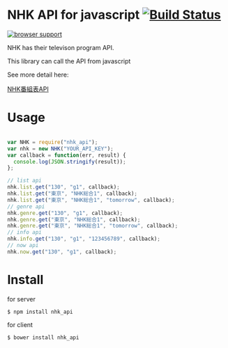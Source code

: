 NHK API for javascript [![Build Status](https://travis-ci.org/yosuke-furukawa/nhk_api.js.png?branch=master)](https://travis-ci.org/yosuke-furukawa/nhk_api.js)
=====================


[![browser support](https://ci.testling.com/yosuke-furukawa/nhk_api.js.png)
](https://ci.testling.com/yosuke-furukawa/nhk_api)

NHK has their televison program API.

This library can call the API from javascript

See more detail here:

[NHK番組表API](http://api-portal.nhk.or.jp/ja)


Usage
=====================

```javascript

var NHK = require("nhk_api");
var nhk = new NHK("YOUR_API_KEY");
var callback = function(err, result) {
  console.log(JSON.stringify(result));
};

// list api
nhk.list.get("130", "g1", callback);
nhk.list.get("東京", "NHK総合1", callback);
nhk.list.get("東京", "NHK総合1", "tomorrow", callback);
// genre api
nhk.genre.get("130", "g1", callback);
nhk.genre.get("東京", "NHK総合1", callback);
nhk.genre.get("東京", "NHK総合1", "tomorrow", callback);
// info api
nhk.info.get("130", "g1", "123456789", callback);
// now api
nhk.now.get("130", "g1", callback);
```

Install
======================

for server

```shell
$ npm install nhk_api
```

for client

```shell
$ bower install nhk_api
```

